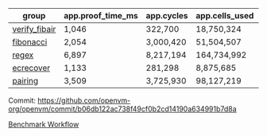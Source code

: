| group | app.proof_time_ms | app.cycles | app.cells_used | leaf.proof_time_ms | leaf.cycles | leaf.cells_used |
| -- | -- | -- | -- | -- | -- | -- |
| [verify_fibair](https://github.com/openvm-org/openvm/blob/benchmark-results/benchmarks-pr/1942/verify_fibair-b06db122ac738f49cf0b2cd14190a634991b7d8a.md) | 1,046 |  322,700 |  18,750,324 |- | - | - |
| [fibonacci](https://github.com/openvm-org/openvm/blob/benchmark-results/benchmarks-pr/1942/fibonacci-b06db122ac738f49cf0b2cd14190a634991b7d8a.md) | 2,054 |  3,000,420 |  51,504,507 |- | - | - |
| [regex](https://github.com/openvm-org/openvm/blob/benchmark-results/benchmarks-pr/1942/regex-b06db122ac738f49cf0b2cd14190a634991b7d8a.md) | 6,897 |  8,217,194 |  164,734,992 |- | - | - |
| [ecrecover](https://github.com/openvm-org/openvm/blob/benchmark-results/benchmarks-pr/1942/ecrecover-b06db122ac738f49cf0b2cd14190a634991b7d8a.md) | 1,133 |  281,298 |  8,875,685 |- | - | - |
| [pairing](https://github.com/openvm-org/openvm/blob/benchmark-results/benchmarks-pr/1942/pairing-b06db122ac738f49cf0b2cd14190a634991b7d8a.md) | 3,509 |  3,725,930 |  98,127,219 |- | - | - |


Commit: https://github.com/openvm-org/openvm/commit/b06db122ac738f49cf0b2cd14190a634991b7d8a

[Benchmark Workflow](https://github.com/openvm-org/openvm/actions/runs/16794340704)

